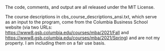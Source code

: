 The code, comments, and output are all released under the MIT License. 

The course descriptions in cbs_course_descriptions_ansi.txt, which serve as an input to the program,
come from the Columbia Business School website (via two URLs: https://www8.gsb.columbia.edu/courses/mba/2021/Fall
and https://www8.gsb.columbia.edu/courses/mba/2021/Spring) and are not my property. I am including them on a fair use basis.
